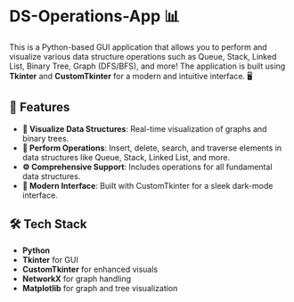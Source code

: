 # DS-Operations-App 📊

This is a Python-based GUI application that allows you to perform and visualize various data structure operations such as Queue, Stack, Linked List, Binary Tree, Graph (DFS/BFS), and more! The application is built using **Tkinter** and **CustomTkinter** for a modern and intuitive interface. 🖥️

## 🎯 Features

- **🌳 Visualize Data Structures**: Real-time visualization of graphs and binary trees.
- **🔄 Perform Operations**: Insert, delete, search, and traverse elements in data structures like Queue, Stack, Linked List, and more.
- **⚙️ Comprehensive Support**: Includes operations for all fundamental data structures.
- **🎨 Modern Interface**: Built with CustomTkinter for a sleek dark-mode interface.

## 🛠️ Tech Stack

- **Python** 
- **Tkinter** for GUI
- **CustomTkinter** for enhanced visuals
- **NetworkX** for graph handling
- **Matplotlib** for graph and tree visualization
